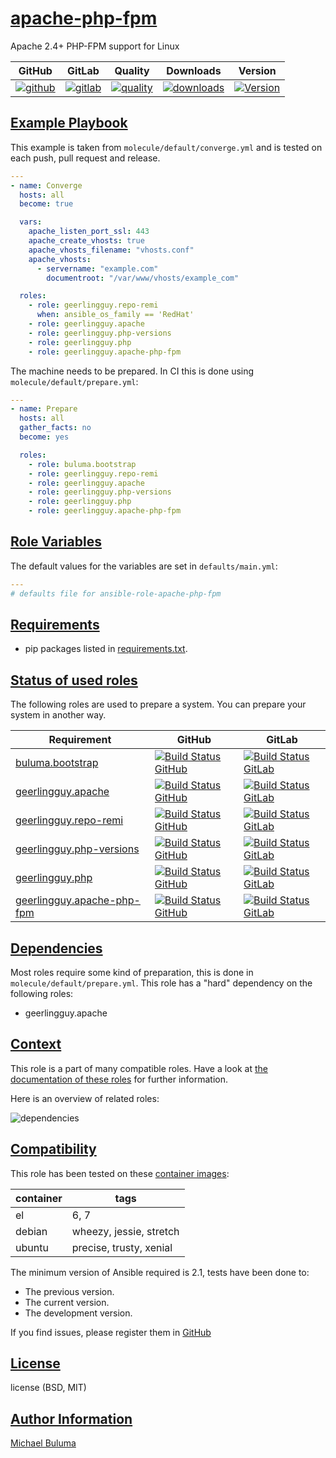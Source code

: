 # [apache-php-fpm](#apache-php-fpm)

Apache 2.4+ PHP-FPM support for Linux

|GitHub|GitLab|Quality|Downloads|Version|
|------|------|-------|---------|-------|
|[![github](https://github.com/buluma/ansible-role-apache-php-fpm/workflows/Ansible%20Molecule/badge.svg)](https://github.com/buluma/ansible-role-apache-php-fpm/actions)|[![gitlab](https://gitlab.com/buluma/ansible-role-apache-php-fpm/badges/main/pipeline.svg)](https://gitlab.com/buluma/ansible-role-apache-php-fpm)|[![quality](https://img.shields.io/ansible/quality/)](https://galaxy.ansible.com/buluma/apache-php-fpm)|[![downloads](https://img.shields.io/ansible/role/d/)](https://galaxy.ansible.com/buluma/apache-php-fpm)|[![Version](https://img.shields.io/github/release/buluma/ansible-role-apache-php-fpm.svg)](https://github.com/buluma/ansible-role-apache-php-fpm/releases/)|

## [Example Playbook](#example-playbook)

This example is taken from `molecule/default/converge.yml` and is tested on each push, pull request and release.
```yaml
---
- name: Converge
  hosts: all
  become: true

  vars:
    apache_listen_port_ssl: 443
    apache_create_vhosts: true
    apache_vhosts_filename: "vhosts.conf"
    apache_vhosts:
      - servername: "example.com"
        documentroot: "/var/www/vhosts/example_com"

  roles:
    - role: geerlingguy.repo-remi
      when: ansible_os_family == 'RedHat'
    - role: geerlingguy.apache
    - role: geerlingguy.php-versions
    - role: geerlingguy.php
    - role: geerlingguy.apache-php-fpm
```

The machine needs to be prepared. In CI this is done using `molecule/default/prepare.yml`:
```yaml
---
- name: Prepare
  hosts: all
  gather_facts: no
  become: yes

  roles:
    - role: buluma.bootstrap
    - role: geerlingguy.repo-remi
    - role: geerlingguy.apache
    - role: geerlingguy.php-versions
    - role: geerlingguy.php
    - role: geerlingguy.apache-php-fpm
```


## [Role Variables](#role-variables)

The default values for the variables are set in `defaults/main.yml`:
```yaml
---
# defaults file for ansible-role-apache-php-fpm
```

## [Requirements](#requirements)

- pip packages listed in [requirements.txt](https://github.com/buluma/ansible-role-apache-php-fpm/blob/main/requirements.txt).

## [Status of used roles](#status-of-requirements)

The following roles are used to prepare a system. You can prepare your system in another way.

| Requirement | GitHub | GitLab |
|-------------|--------|--------|
|[buluma.bootstrap](https://galaxy.ansible.com/buluma/bootstrap)|[![Build Status GitHub](https://github.com/buluma/ansible-role-bootstrap/workflows/Ansible%20Molecule/badge.svg)](https://github.com/buluma/ansible-role-bootstrap/actions)|[![Build Status GitLab ](https://gitlab.com/buluma/ansible-role-bootstrap/badges/main/pipeline.svg)](https://gitlab.com/buluma/ansible-role-bootstrap)|
|[geerlingguy.apache](https://galaxy.ansible.com/buluma/geerlingguy.apache)|[![Build Status GitHub](https://github.com/buluma/geerlingguy.apache/workflows/Ansible%20Molecule/badge.svg)](https://github.com/buluma/geerlingguy.apache/actions)|[![Build Status GitLab ](https://gitlab.com/buluma/geerlingguy.apache/badges/main/pipeline.svg)](https://gitlab.com/buluma/geerlingguy.apache)|
|[geerlingguy.repo-remi](https://galaxy.ansible.com/buluma/geerlingguy.repo-remi)|[![Build Status GitHub](https://github.com/buluma/geerlingguy.repo-remi/workflows/Ansible%20Molecule/badge.svg)](https://github.com/buluma/geerlingguy.repo-remi/actions)|[![Build Status GitLab ](https://gitlab.com/buluma/geerlingguy.repo-remi/badges/main/pipeline.svg)](https://gitlab.com/buluma/geerlingguy.repo-remi)|
|[geerlingguy.php-versions](https://galaxy.ansible.com/buluma/geerlingguy.php-versions)|[![Build Status GitHub](https://github.com/buluma/geerlingguy.php-versions/workflows/Ansible%20Molecule/badge.svg)](https://github.com/buluma/geerlingguy.php-versions/actions)|[![Build Status GitLab ](https://gitlab.com/buluma/geerlingguy.php-versions/badges/main/pipeline.svg)](https://gitlab.com/buluma/geerlingguy.php-versions)|
|[geerlingguy.php](https://galaxy.ansible.com/buluma/geerlingguy.php)|[![Build Status GitHub](https://github.com/buluma/geerlingguy.php/workflows/Ansible%20Molecule/badge.svg)](https://github.com/buluma/geerlingguy.php/actions)|[![Build Status GitLab ](https://gitlab.com/buluma/geerlingguy.php/badges/main/pipeline.svg)](https://gitlab.com/buluma/geerlingguy.php)|
|[geerlingguy.apache-php-fpm](https://galaxy.ansible.com/buluma/geerlingguy.apache-php-fpm)|[![Build Status GitHub](https://github.com/buluma/geerlingguy.apache-php-fpm/workflows/Ansible%20Molecule/badge.svg)](https://github.com/buluma/geerlingguy.apache-php-fpm/actions)|[![Build Status GitLab ](https://gitlab.com/buluma/geerlingguy.apache-php-fpm/badges/main/pipeline.svg)](https://gitlab.com/buluma/geerlingguy.apache-php-fpm)|

## [Dependencies](#dependencies)

Most roles require some kind of preparation, this is done in `molecule/default/prepare.yml`. This role has a "hard" dependency on the following roles:

- geerlingguy.apache
## [Context](#context)

This role is a part of many compatible roles. Have a look at [the documentation of these roles](https://buluma.co.ke/) for further information.

Here is an overview of related roles:

![dependencies](https://raw.githubusercontent.com/buluma/ansible-role-apache-php-fpm/png/requirements.png "Dependencies")

## [Compatibility](#compatibility)

This role has been tested on these [container images](https://hub.docker.com/u/buluma):

|container|tags|
|---------|----|
|el|6, 7|
|debian|wheezy, jessie, stretch|
|ubuntu|precise, trusty, xenial|

The minimum version of Ansible required is 2.1, tests have been done to:

- The previous version.
- The current version.
- The development version.



If you find issues, please register them in [GitHub](https://github.com/buluma/ansible-role-apache-php-fpm/issues)

## [License](#license)

license (BSD, MIT)

## [Author Information](#author-information)

[Michael Buluma](https://buluma.github.io/)
